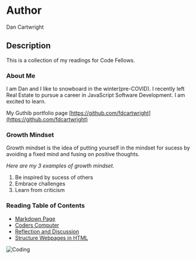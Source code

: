 # Author
Dan Cartwright

## Description
This is a collection of my readings for Code Fellows.

### About Me
I am Dan and I like to snowboard in the winter(pre-COVID). I recently left Real Estate to pursue a career in JavaScript Software Development. I am excited to learn.

My Guthib portfolio page [https://github.com/fdcartwright](https://github.com/fdcartwright)

### Growth Mindset
Growth mindset is the idea of putting yourself in the mindset for sucess by avoiding a fixed mind and fusing on positive thoughts. 

*Here are my 3 examples of growth mindset.*
1. Be inspired by sucess of others
2. Embrace challenges
3. Learn from criticism

### Reading Table of Contents
- [Markdown Page](markdown.md)
- [Coders Computer](Coders_Computer.md)
- [Reflection and Discussion](Reflection_and_Discussion.md)
- [Structure Webpages in HTML](Structure_webpages_HTML.md)


![Coding](https://image.freepik.com/free-photo/various-computer-equipment-with-programming-code-screens-table-dark-room-cyber-security-concept-copy-space_236854-23136.jpg)
